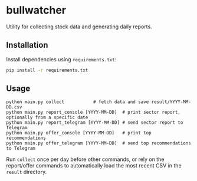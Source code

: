 # bullwatcher

Utility for collecting stock data and generating daily reports.

## Installation

Install dependencies using `requirements.txt`:

```bash
pip install -r requirements.txt
```

## Usage

```
python main.py collect           # fetch data and save result/YYYY-MM-DD.csv
python main.py report_console [YYYY-MM-DD]  # print sector report, optionally from a specific date
python main.py report_telegram [YYYY-MM-DD] # send sector report to Telegram
python main.py offer_console [YYYY-MM-DD]   # print top recommendations
python main.py offer_telegram [YYYY-MM-DD]  # send top recommendations to Telegram
```

Run `collect` once per day before other commands, or rely on the report/offer
commands to automatically load the most recent CSV in the `result` directory.
